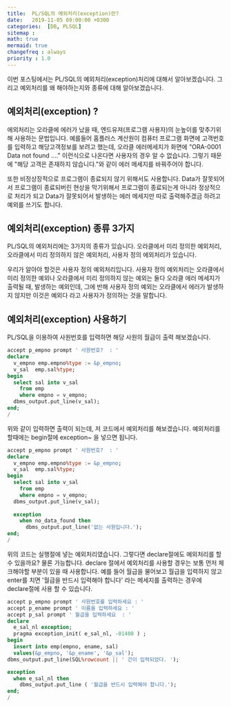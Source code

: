 ```yaml
---
title:  PL/SQL의 예외처리(exception)란?
date:   2019-11-05 09:00:00 +0300
categories:  [DB, PLSQL]
sitemap :
math: true
mermaid: true
changefreq : always
priority : 1.0
---
```


이번 포스팅에서는 PL/SQL의 예외처리(exception)처리에 대해서 알아보겠습니다. 그리고 예외처리를 왜 해야하는지와 종류에 대해 알아보겠습니다. 

## 예외처리(exception) ?   

에외처리는 오라클에 에러가 났을 때, 엔드유져(프로그램 사용자)의 눈높이를 맞추기위해 사용하는 문법입니다. 예를들어 홈플러스 계산원이 컴퓨터 프로그램 화면에 고객번호를 입력하고 해당고객정보를 보려고 했는데, 오라클 에러메세지가 화면에 "ORA-0001 Data not found ...." 이런식으로 나온다면 사용자의 경우 알 수 없습니다. 그렇기 때문에 "해당 고객은 존재하지 않습니다."와 같이 에러 메세지를 바꿔주어야 합니다.  

또한 비정상장적으로 프로그램이 종료되지 않기 위해서도 사용합니다. Data가 잘못되어서 프로그램이 종료되버린 현상을 막기위해서 프로그램이 종료되는게 아니라 정상적으로 처리가 되고 Data가 잘못되어서 발생하는 에러 메세지만 따로 출력해주겠금 하려고 예외를 쓰기도 합니다.  

## 예외처리(exception) 종류 3가지 

PL/SQL의 예외처리에는 3가지의 종류가 있습니다. 오라클에서 미리 정의한 예외처리, 오라클에서 미리 정의하지 않은 예외처리, 사용자 정의 에외처리가 있습니다. 

우리가 알아야 할것은 사용자 정의 예외처리입니다. 사용자 정의 예외처리는 오라클에서 미리 정의한 예외나 오라클에서 미리 정의하지 않는 예외는 둘다 오라클 에러 메세지가 출력될 때, 발생하는 예외인데, 그에 반해 사용자 정의 예외는 오라클에서 에러가 발생하지 않지만 이것은 예외다 라고 사용자가 정의하는 것을 말합니다.  

## 예외처리(exception) 사용하기 

PL/SQL을 이용하여 사원번호를 입력하면 해당 사원의 월급이 출력 해보겠습니다. 

```sql
accept p_empno prompt ' 사원번호?  : '
declare
  v_empno emp.empno%type := &p_empno;
  v_sal  emp.sal%type;
begin
  select sal into v_sal
    from emp
    where empno = v_empno;
  dbms_output.put_line(v_sal);
end;
/
```

위와 같이 입력하면 출력이 되는데, 저 코드에서 예외처리를 해보겠습니다. 예외처리를 할때에는 begin절에 exception~ 을 넣으면 됩니다.  


```sql
accept p_empno prompt ' 사원번호?  : '
declare
  v_empno emp.empno%type := &p_empno;
  v_sal  emp.sal%type;
begin
  select sal into v_sal
    from emp
    where empno = v_empno;
  dbms_output.put_line(v_sal);
	
  exception
    when no_data_found then
      dbms_output.put_line('없는 사원입니다.');
end;
/
```

위의 코드는 실행절에 넣는 예외처리였습니다. 그렇다면 declare절에도 예외처리를 할 수 있을까요?  물론 가능합니다. declare 절에서 예외처리를 사용할 경우는 보통 먼저 체크해야할 부분이 있을 때 사용합니다. 예를 들어 월급을 물어보고 월급을 입력하지 않고 enter를 치면 '월급을 반드시 입력해야 합니다' 라는 메세지를 출력하는 경우에 declare절에 사용 할 수 있습니다.  


```sql
accept p_empno prompt ' 사원번호를 입력하세요 : '
accept p_ename prompt ' 이름을 입력하세요 : '
accept p_sal prompt ' 월급을 입력하세요  : '
declare
  e_sal_nl exception;
  pragma exception_init( e_sal_nl, -01400 ) ;
begin
  insert into emp(empno, ename, sal)
  values(&p_empno, '&p_ename', '&p_sal');
dbms_output.put_line(SQL%rowcount || ' 건이 입력되었다. ');

exception
  when e_sal_nl then
    dbms_output.put_line ( '월급을 반드시 입력해야 합니다.');
end;
/
```